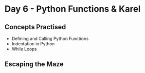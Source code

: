 # Day 6 - Python Functions & Karel
## Concepts Practised
- Defining and Calling Python Functions
- Indentation in Python
- While Loops
## Escaping the Maze
